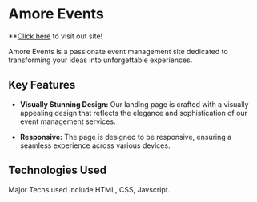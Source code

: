 # Amore Events

**[Click here](https://ronit01.github.io/Amore-Event/#) to visit out site!

Amore Events is a passionate event management site dedicated to transforming your ideas into unforgettable experiences.

## Key Features

- **Visually Stunning Design:** Our landing page is crafted with a visually appealing design that reflects the elegance and sophistication of our event management services.

- **Responsive:** The page is designed to be responsive, ensuring a seamless experience across various devices.

## Technologies Used
Major Techs used include HTML, CSS, Javscript.
